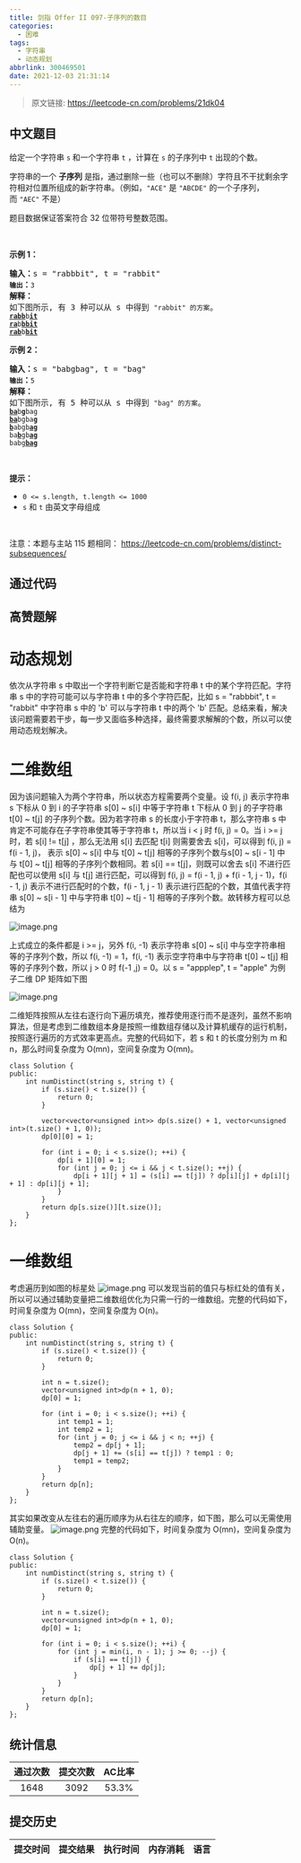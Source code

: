 ```yaml
---
title: 剑指 Offer II 097-子序列的数目
categories:
  - 困难
tags:
  - 字符串
  - 动态规划
abbrlink: 300469501
date: 2021-12-03 21:31:14
---
```


> 原文链接: https://leetcode-cn.com/problems/21dk04




## 中文题目
<div><p>给定一个字符串 <code>s</code><strong> </strong>和一个字符串 <code>t</code> ，计算在 <code>s</code> 的子序列中 <code>t</code> 出现的个数。</p>

<p>字符串的一个 <strong>子序列</strong> 是指，通过删除一些（也可以不删除）字符且不干扰剩余字符相对位置所组成的新字符串。（例如，<code>&quot;ACE&quot;</code>&nbsp;是&nbsp;<code>&quot;ABCDE&quot;</code>&nbsp;的一个子序列，而&nbsp;<code>&quot;AEC&quot;</code>&nbsp;不是）</p>

<p>题目数据保证答案符合 32 位带符号整数范围。</p>

<p>&nbsp;</p>

<p><strong>示例&nbsp;1：</strong></p>

<pre>
<strong>输入：</strong>s = &quot;rabbbit&quot;, t = &quot;rabbit&quot;<code>
<strong>输出</strong></code><strong>：</strong><code>3
</code><strong>解释：</strong>
如下图所示, 有 3 种可以从 s 中得到 <code>&quot;rabbit&quot; 的方案</code>。
<code><strong><u>rabb</u></strong>b<strong><u>it</u></strong></code>
<code><strong><u>ra</u></strong>b<strong><u>bbit</u></strong></code>
<code><strong><u>rab</u></strong>b<strong><u>bit</u></strong></code></pre>

<p><strong>示例&nbsp;2：</strong></p>

<pre>
<strong>输入：</strong>s = &quot;babgbag&quot;, t = &quot;bag&quot;
<code><strong>输出</strong></code><strong>：</strong><code>5
</code><strong>解释：</strong>
如下图所示, 有 5 种可以从 s 中得到 <code>&quot;bag&quot; 的方案</code>。 
<code><strong><u>ba</u></strong>b<u><strong>g</strong></u>bag</code>
<code><strong><u>ba</u></strong>bgba<strong><u>g</u></strong></code>
<code><u><strong>b</strong></u>abgb<strong><u>ag</u></strong></code>
<code>ba<u><strong>b</strong></u>gb<u><strong>ag</strong></u></code>
<code>babg<strong><u>bag</u></strong></code>
</pre>

<p>&nbsp;</p>

<p><strong>提示：</strong></p>

<ul>
	<li><code>0 &lt;= s.length, t.length &lt;= 1000</code></li>
	<li><code>s</code> 和 <code>t</code> 由英文字母组成</li>
</ul>

<p>&nbsp;</p>

<p><meta charset="UTF-8" />注意：本题与主站 115&nbsp;题相同：&nbsp;<a href="https://leetcode-cn.com/problems/distinct-subsequences/">https://leetcode-cn.com/problems/distinct-subsequences/</a></p>
</div>

## 通过代码
<RecoDemo>
</RecoDemo>


## 高赞题解
# **动态规划**
依次从字符串 s 中取出一个字符判断它是否能和字符串 t 中的某个字符匹配。字符串 s 中的字符可能可以与字符串 t 中的多个字符匹配，比如 s = "rabbbit", t = "rabbit" 中字符串 s 中的 'b' 可以与字符串 t 中的两个 'b' 匹配。总结来看，解决该问题需要若干步，每一步又面临多种选择，最终需要求解解的个数，所以可以使用动态规划解决。


# **二维数组**
因为该问题输入为两个字符串，所以状态方程需要两个变量。设 f(i, j) 表示字符串 s 下标从 0 到 i 的子字符串 s[0] ~ s[i] 中等于字符串 t 下标从 0 到 j 的子字符串 t[0] ~ t[j] 的子序列个数。因为若字符串 s 的长度小于字符串 t，那么字符串 s 中肯定不可能存在子字符串使其等于字符串 t，所以当 i < j 时 f(i, j) = 0。当 i >= j 时，若 s[i] != t[j] ，那么无法用 s[i] 去匹配 t[i] 则需要舍去 s[i]，可以得到 f(i, j) = f(i - 1, j)， 表示 s[0] ~ s[i] 中与 t[0] ~ t[j] 相等的子序列个数与s[0] ~ s[i - 1] 中与 t[0] ~ t[j] 相等的子序列个数相同。若 s[i] == t[j]，则既可以舍去 s[i] 不进行匹配也可以使用 s[i] 与 t[j] 进行匹配，可以得到 f(i, j) = f(i - 1, j) + f(i - 1, j - 1)，f(i - 1, j) 表示不进行匹配时的个数，f(i - 1, j - 1) 表示进行匹配的个数，其值代表字符串 s[0] ~ s[i - 1] 中与字符串 t[0] ~ t[j - 1] 相等的子序列个数。故转移方程可以总结为

![image.png](../images/21dk04-0.png)


上式成立的条件都是 i >= j，另外 f(i, -1) 表示字符串 s[0] ~ s[i] 中与空字符串相等的子序列个数，所以 f(i, -1) = 1，f(i, -1) 表示空字符串中与字符串 t[0] ~ t[j] 相等的子序列个数，所以 j > 0 时 f(-1 ,j) = 0。以 s = "appplep", t = "apple" 为例子二维 DP 矩阵如下图

![image.png](../images/21dk04-1.png)

二维矩阵按照从左往右逐行向下遍历填充，推荐使用逐行而不是逐列，虽然不影响算法，但是考虑到二维数组本身是按照一维数组存储以及计算机缓存的运行机制，按照逐行遍历的方式效率更高点。完整的代码如下，若 s 和 t 的长度分别为 m 和 n，那么时间复杂度为 O(mn)，空间复杂度为 O(mn)。

```
class Solution {
public:
    int numDistinct(string s, string t) {
        if (s.size() < t.size()) {
            return 0;
        }

        vector<vector<unsigned int>> dp(s.size() + 1, vector<unsigned int>(t.size() + 1, 0));
        dp[0][0] = 1;

        for (int i = 0; i < s.size(); ++i) {
            dp[i + 1][0] = 1;
            for (int j = 0; j <= i && j < t.size(); ++j) {
                dp[i + 1][j + 1] = (s[i] == t[j]) ? dp[i][j] + dp[i][j + 1] : dp[i][j + 1];
            }
        }
        return dp[s.size()][t.size()];
    }
};
```


# **一维数组**
考虑遍历到如图的标星处
![image.png](../images/21dk04-2.png)
可以发现当前的值只与标红处的值有关，所以可以通过辅助变量把二维数组优化为只需一行的一维数组。完整的代码如下，时间复杂度为 O(mn)，空间复杂度为 O(n)。
```
class Solution {
public:
    int numDistinct(string s, string t) {
        if (s.size() < t.size()) {
            return 0;
        }

        int n = t.size();
        vector<unsigned int>dp(n + 1, 0);
        dp[0] = 1;

        for (int i = 0; i < s.size(); ++i) {
            int temp1 = 1;
            int temp2 = 1;
            for (int j = 0; j <= i && j < n; ++j) {
                temp2 = dp[j + 1];
                dp[j + 1] += (s[i] == t[j]) ? temp1 : 0;
                temp1 = temp2;
            }
        }
        return dp[n];
    }
};
```
其实如果改变从左往右的遍历顺序为从右往左的顺序，如下图，那么可以无需使用辅助变量。
![image.png](../images/21dk04-3.png)
完整的代码如下，时间复杂度为 O(mn)，空间复杂度为 O(n)。
```
class Solution {
public:
    int numDistinct(string s, string t) {
        if (s.size() < t.size()) {
            return 0;
        }

        int n = t.size();
        vector<unsigned int>dp(n + 1, 0);
        dp[0] = 1;

        for (int i = 0; i < s.size(); ++i) {
            for (int j = min(i, n - 1); j >= 0; --j) {
                if (s[i] == t[j]) {
                    dp[j + 1] += dp[j];
                }
            }
        }
        return dp[n];
    }
};
```


## 统计信息
| 通过次数 | 提交次数 | AC比率 |
| :------: | :------: | :------: |
|    1648    |    3092    |   53.3%   |

## 提交历史
| 提交时间 | 提交结果 | 执行时间 |  内存消耗  | 语言 |
| :------: | :------: | :------: | :--------: | :--------: |
